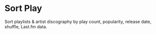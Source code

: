 # Sort Play
Sort playlists & artist discography by play count, popularity, release date, shuffle, Last.fm data.
